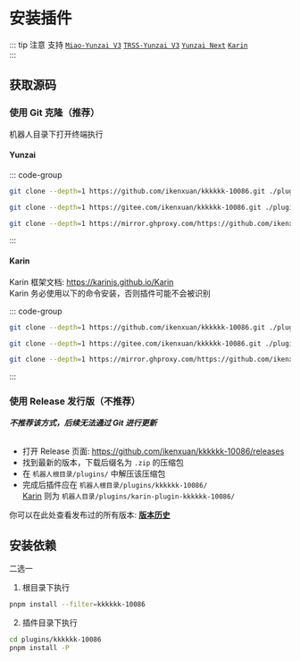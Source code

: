 
# 安装插件
::: tip 注意
支持 [`Miao-Yunzai V3`](https://github.com/yoimiya-kokomi/Miao-Yunzai) [`TRSS-Yunzai V3`](https://github.com/TimeRainStarSky/Yunzai) [`Yunzai Next`](https://github.com/yunzai-org/yunzaijs) [`Karin`](https://github.com/Karinjs/Karin)<br>
:::
## 获取源码

### 使用 Git 克隆（推荐）

机器人目录下打开终端执行
#### Yunzai
::: code-group

```sh [GitHub]
git clone --depth=1 https://github.com/ikenxuan/kkkkkk-10086.git ./plugins/kkkkkk-10086/
```

```sh [Gitee]
git clone --depth=1 https://gitee.com/ikenxuan/kkkkkk-10086.git ./plugins/kkkkkk-10086/
```

```sh [Ghproxy]
git clone --depth=1 https://mirror.ghproxy.com/https://github.com/ikenxuan/kkkkkk-10086.git ./plugins/kkkkkk-10086/
```

:::

#### Karin
Karin 框架文档: https://karinjs.github.io/Karin<br>
Karin 务必使用以下的命令安装，否则插件可能不会被识别

::: code-group

```sh [GitHub]
git clone --depth=1 https://github.com/ikenxuan/kkkkkk-10086.git ./plugins/karin-plugin-kkkkkk-10086/
```

```sh [Gitee]
git clone --depth=1 https://gitee.com/ikenxuan/kkkkkk-10086.git ./plugins/karin-plugin-kkkkkk-10086/
```

```sh [Ghproxy]
git clone --depth=1 https://mirror.ghproxy.com/https://github.com/ikenxuan/kkkkkk-10086.git ./plugins/karin-plugin-kkkkkk-10086/
```
:::


### 使用 Release 发行版（不推荐）
**_不推荐该方式，后续无法通过 Git 进行更新_**<br><br>
- 打开 Release 页面: https://github.com/ikenxuan/kkkkkk-10086/releases
- 找到最新的版本，下载后缀名为 `.zip` 的压缩包
- 在 `机器人根目录/plugins/` 中解压该压缩包
- 完成后插件应在 `机器人根目录/plugins/kkkkkk-10086/`<br>[Karin](#获取源码) 则为 `机器人目录/plugins/karin-plugin-kkkkkk-10086/`


你可以在此处查看发布过的所有版本: [**版本历史**](../other/timeline.md)


## 安装依赖
二选一
1. 根目录下执行
```sh
pnpm install --filter=kkkkkk-10086
```
2. 插件目录下执行
```sh
cd plugins/kkkkkk-10086
pnpm install -P
```
